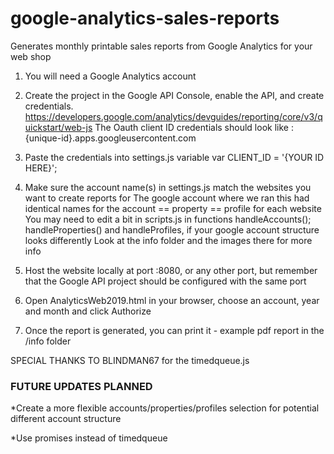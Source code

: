 # google-analytics-sales-reports
Generates monthly printable sales reports from Google Analytics for your web shop

1. You will need a Google Analytics account 

2. Create the project in the Google API Console, enable the API, and create credentials. 
https://developers.google.com/analytics/devguides/reporting/core/v3/quickstart/web-js
The Oauth client ID credentials should look like : {unique-id}.apps.googleusercontent.com

3. Paste the credentials into settings.js variable var CLIENT_ID = '{YOUR ID HERE}';

4. Make sure the account name(s) in settings.js match the websites you want to create reports for
The google account where we ran this had identical names for the account == property == profile for each website
You may need to edit a bit in scripts.js in functions handleAccounts(); handleProperties() and handleProfiles, if your google account structure looks differently
Look at the info folder and the images there for more info

5. Host the website locally at port :8080, or any other port, but remember that the Google API project should be configured with the same port

6. Open AnalyticsWeb2019.html in your browser, choose an account, year and month and click Authorize

7. Once the report is generated, you can print it - example pdf report in the /info folder

SPECIAL THANKS TO BLINDMAN67 for the timedqueue.js

### FUTURE UPDATES PLANNED ###

*Create a more flexible accounts/properties/profiles selection for potential different account structure

*Use promises instead of timedqueue
